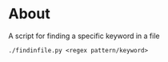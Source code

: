 About
=====


A script for finding a specific keyword in a file

    ./findinfile.py <regex pattern/keyword>
